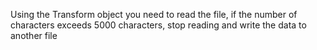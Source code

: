 Using the Transform object you need to read the file, 
if the number of characters exceeds 5000 characters,
stop reading and write the data to another file
